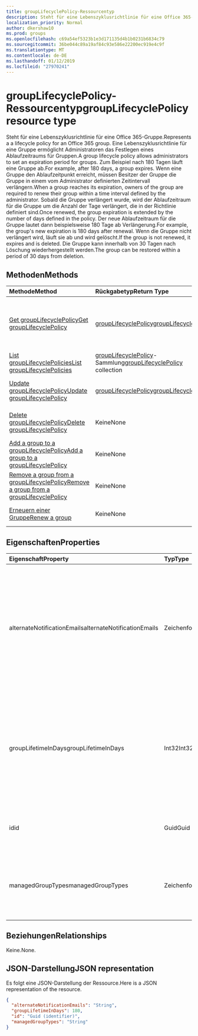 ```yaml
---
title: groupLifecyclePolicy-Ressourcentyp
description: Steht für eine Lebenszyklusrichtlinie für eine Office 365-Gruppe. Eine Lebenszyklusrichtlinie für eine Gruppe ermöglicht Administratoren das Festlegen eines Ablaufzeitraums für Gruppen. Zum Beispiel nach 180 Tagen läuft eine Gruppe ab. Wenn eine Gruppe den Ablaufzeitpunkt erreicht, müssen Besitzer der Gruppe die Gruppe in einem vom Administrator definierten Zeitintervall verlängern. Sobald die Gruppe verlängert wurde, wird der Ablaufzeitraum für die Gruppe um die Anzahl der Tage verlängert, die in der Richtlinie definiert sind. Der neue Ablaufzeitraum für die Gruppe lautet dann beispielsweise 180 Tage ab Verlängerung. Wenn die Gruppe nicht verlängert wird, läuft sie ab und wird gelöscht. Die Gruppe kann innerhalb von 30 Tagen nach Löschung wiederhergestellt werden.
localization_priority: Normal
author: dkershaw10
ms.prod: groups
ms.openlocfilehash: c69a54ef5323b1e3d171135d4b1b0231b6834c79
ms.sourcegitcommit: 36be044c89a19af84c93e586e22200ec919e4c9f
ms.translationtype: MT
ms.contentlocale: de-DE
ms.lasthandoff: 01/12/2019
ms.locfileid: "27970241"
---
```

# <a name="grouplifecyclepolicy-resource-type"></a><span data-ttu-id="ad074-110">groupLifecyclePolicy-Ressourcentyp</span><span class="sxs-lookup"><span data-stu-id="ad074-110">groupLifecyclePolicy resource type</span></span>

<span data-ttu-id="ad074-111">Steht für eine Lebenszyklusrichtlinie für eine Office 365-Gruppe.</span><span class="sxs-lookup"><span data-stu-id="ad074-111">Represents a a lifecycle policy for an Office 365 group.</span></span> <span data-ttu-id="ad074-112">Eine Lebenszyklusrichtlinie für eine Gruppe ermöglicht Administratoren das Festlegen eines Ablaufzeitraums für Gruppen.</span><span class="sxs-lookup"><span data-stu-id="ad074-112">A group lifecycle policy allows administrators to set an expiration period for groups.</span></span> <span data-ttu-id="ad074-113">Zum Beispiel nach 180 Tagen läuft eine Gruppe ab.</span><span class="sxs-lookup"><span data-stu-id="ad074-113">For example, after 180 days, a group expires.</span></span> <span data-ttu-id="ad074-114">Wenn eine Gruppe den Ablaufzeitpunkt erreicht, müssen Besitzer der Gruppe die Gruppe in einem vom Administrator definierten Zeitintervall verlängern.</span><span class="sxs-lookup"><span data-stu-id="ad074-114">When a group reaches its expiration, owners of the group are required to renew their group within a time interval defined by the administrator.</span></span> <span data-ttu-id="ad074-115">Sobald die Gruppe verlängert wurde, wird der Ablaufzeitraum für die Gruppe um die Anzahl der Tage verlängert, die in der Richtlinie definiert sind.</span><span class="sxs-lookup"><span data-stu-id="ad074-115">Once renewed, the group expiration is extended by the number of days defined in the policy.</span></span> <span data-ttu-id="ad074-116">Der neue Ablaufzeitraum für die Gruppe lautet dann beispielsweise 180 Tage ab Verlängerung.</span><span class="sxs-lookup"><span data-stu-id="ad074-116">For example, the group's new expiration is 180 days after renewal.</span></span> <span data-ttu-id="ad074-117">Wenn die Gruppe nicht verlängert wird, läuft sie ab und wird gelöscht.</span><span class="sxs-lookup"><span data-stu-id="ad074-117">If the group is not renewed, it expires and is deleted.</span></span> <span data-ttu-id="ad074-118">Die Gruppe kann innerhalb von 30 Tagen nach Löschung wiederhergestellt werden.</span><span class="sxs-lookup"><span data-stu-id="ad074-118">The group can be restored within a period of 30 days from deletion.</span></span>

## <a name="methods"></a><span data-ttu-id="ad074-119">Methoden</span><span class="sxs-lookup"><span data-stu-id="ad074-119">Methods</span></span>

| <span data-ttu-id="ad074-120">Methode</span><span class="sxs-lookup"><span data-stu-id="ad074-120">Method</span></span> | <span data-ttu-id="ad074-121">Rückgabetyp</span><span class="sxs-lookup"><span data-stu-id="ad074-121">Return Type</span></span> | <span data-ttu-id="ad074-122">Beschreibung</span><span class="sxs-lookup"><span data-stu-id="ad074-122">Description</span></span> |
|:---------------|:--------|:----------|
|[<span data-ttu-id="ad074-123">Get groupLifecyclePolicy</span><span class="sxs-lookup"><span data-stu-id="ad074-123">Get groupLifecyclePolicy</span></span>](../api/grouplifecyclepolicy-get.md) | [<span data-ttu-id="ad074-124">groupLifecyclePolicy</span><span class="sxs-lookup"><span data-stu-id="ad074-124">groupLifecyclePolicy</span></span>](grouplifecyclepolicy.md) |<span data-ttu-id="ad074-125">Dient zum Lesen der Eigenschaften und der Beziehungen eines groupLifecyclePolicy-Objekts.</span><span class="sxs-lookup"><span data-stu-id="ad074-125">Read properties and relationships of a groupLifecyclePolicy object.</span></span>|
|[<span data-ttu-id="ad074-126">List groupLifecyclePolicies</span><span class="sxs-lookup"><span data-stu-id="ad074-126">List groupLifecyclePolicies</span></span>](../api/grouplifecyclepolicy-list.md) | <span data-ttu-id="ad074-127">[groupLifecyclePolicy](grouplifecyclepolicy.md)-Sammlung</span><span class="sxs-lookup"><span data-stu-id="ad074-127">[groupLifecyclePolicy](grouplifecyclepolicy.md) collection</span></span> | <span data-ttu-id="ad074-128">Listet alle groupLifecyclePolicies auf.</span><span class="sxs-lookup"><span data-stu-id="ad074-128">List all the groupLifecyclePolicies.</span></span> |
|[<span data-ttu-id="ad074-129">Update groupLifecyclePolicy</span><span class="sxs-lookup"><span data-stu-id="ad074-129">Update groupLifecyclePolicy</span></span>](../api/grouplifecyclepolicy-update.md) | [<span data-ttu-id="ad074-130">groupLifecyclePolicy</span><span class="sxs-lookup"><span data-stu-id="ad074-130">groupLifecyclePolicy</span></span>](grouplifecyclepolicy.md) | <span data-ttu-id="ad074-131">Aktualisiert ein groupLifecyclePolicy-Objekt.</span><span class="sxs-lookup"><span data-stu-id="ad074-131">Update a groupLifecyclePolicy object.</span></span> |
|[<span data-ttu-id="ad074-132">Delete groupLifecyclePolicy</span><span class="sxs-lookup"><span data-stu-id="ad074-132">Delete groupLifecyclePolicy</span></span>](../api/grouplifecyclepolicy-delete.md) | <span data-ttu-id="ad074-133">Keine</span><span class="sxs-lookup"><span data-stu-id="ad074-133">None</span></span> | <span data-ttu-id="ad074-134">Löscht ein groupLifecyclePolicy-Objekt.</span><span class="sxs-lookup"><span data-stu-id="ad074-134">Delete a groupLifecyclePolicy object.</span></span> |
|[<span data-ttu-id="ad074-135">Add a group to a groupLifecyclePolicy</span><span class="sxs-lookup"><span data-stu-id="ad074-135">Add a group to a groupLifecyclePolicy</span></span>](../api/grouplifecyclepolicy-addgroup.md)|<span data-ttu-id="ad074-136">Keine</span><span class="sxs-lookup"><span data-stu-id="ad074-136">None</span></span>| <span data-ttu-id="ad074-137">Fügt eine Gruppe zu einer Lebenszyklusrichtlinie hinzu.</span><span class="sxs-lookup"><span data-stu-id="ad074-137">Add a group to a lifecycle policy</span></span> |
|[<span data-ttu-id="ad074-138">Remove a group from a groupLifecyclePolicy</span><span class="sxs-lookup"><span data-stu-id="ad074-138">Remove a group from a groupLifecyclePolicy</span></span>](../api/grouplifecyclepolicy-removegroup.md)|<span data-ttu-id="ad074-139">Keine</span><span class="sxs-lookup"><span data-stu-id="ad074-139">None</span></span>| <span data-ttu-id="ad074-140">Entfernt eine Gruppe aus einer Lebenszyklusrichtlinie.</span><span class="sxs-lookup"><span data-stu-id="ad074-140">Remove a group to a lifecycle policy.</span></span> |
|[<span data-ttu-id="ad074-141">Erneuern einer Gruppe</span><span class="sxs-lookup"><span data-stu-id="ad074-141">Renew a group</span></span>](../api/grouplifecyclepolicy-renewgroup.md)|<span data-ttu-id="ad074-142">Keine</span><span class="sxs-lookup"><span data-stu-id="ad074-142">None</span></span>| <span data-ttu-id="ad074-143">Erneuern einer Gruppe Ablaufdatum.</span><span class="sxs-lookup"><span data-stu-id="ad074-143">Renew a group's expiration date.</span></span> |

## <a name="properties"></a><span data-ttu-id="ad074-144">Eigenschaften</span><span class="sxs-lookup"><span data-stu-id="ad074-144">Properties</span></span>

| <span data-ttu-id="ad074-145">Eigenschaft</span><span class="sxs-lookup"><span data-stu-id="ad074-145">Property</span></span> | <span data-ttu-id="ad074-146">Typ</span><span class="sxs-lookup"><span data-stu-id="ad074-146">Type</span></span> | <span data-ttu-id="ad074-147">Beschreibung</span><span class="sxs-lookup"><span data-stu-id="ad074-147">Description</span></span> |
|:---------------|:--------|:----------|
|<span data-ttu-id="ad074-148">alternateNotificationEmails</span><span class="sxs-lookup"><span data-stu-id="ad074-148">alternateNotificationEmails</span></span>|<span data-ttu-id="ad074-149">Zeichenfolge</span><span class="sxs-lookup"><span data-stu-id="ad074-149">String</span></span>| <span data-ttu-id="ad074-150">Liste der E-Mail-Adressen, an die Benachrichtigungen für Gruppen ohne Besitzer gesendet werden sollen.</span><span class="sxs-lookup"><span data-stu-id="ad074-150">List of email address to send notifications for groups without owners.</span></span> <span data-ttu-id="ad074-151">Mehrere E-Mail-Adressen können durch ein Semikolon voneinander getrennt definiert werden.</span><span class="sxs-lookup"><span data-stu-id="ad074-151">Multiple email address can be defined by separating email address with a semicolon.</span></span> |
|<span data-ttu-id="ad074-152">groupLifetimeInDays</span><span class="sxs-lookup"><span data-stu-id="ad074-152">groupLifetimeInDays</span></span>|<span data-ttu-id="ad074-153">Int32</span><span class="sxs-lookup"><span data-stu-id="ad074-153">Int32</span></span>| <span data-ttu-id="ad074-154">Anzahl von Tagen, bis eine Gruppe abläuft und verlängert werden muss.</span><span class="sxs-lookup"><span data-stu-id="ad074-154">Number of days before a group expires and needs to be renewed.</span></span> <span data-ttu-id="ad074-155">Sobald die Gruppe verlängert wurde, wird der Ablaufzeitraum für die Gruppe um die Anzahl der definierten Tage verlängert.</span><span class="sxs-lookup"><span data-stu-id="ad074-155">Once renewed, the group expiration is extended by the number of days defined.</span></span> |
|<span data-ttu-id="ad074-156">id</span><span class="sxs-lookup"><span data-stu-id="ad074-156">id</span></span>|<span data-ttu-id="ad074-157">Guid</span><span class="sxs-lookup"><span data-stu-id="ad074-157">Guid</span></span>| <span data-ttu-id="ad074-158">Ein eindeutiger Bezeichner für eine Richtlinie.</span><span class="sxs-lookup"><span data-stu-id="ad074-158">A unique identifier for a policy.</span></span> <span data-ttu-id="ad074-159">Schreibgeschützt.</span><span class="sxs-lookup"><span data-stu-id="ad074-159">Read-only.</span></span>|
|<span data-ttu-id="ad074-160">managedGroupTypes</span><span class="sxs-lookup"><span data-stu-id="ad074-160">managedGroupTypes</span></span>|<span data-ttu-id="ad074-161">Zeichenfolge</span><span class="sxs-lookup"><span data-stu-id="ad074-161">String</span></span>| <span data-ttu-id="ad074-162">Der Gruppentyp, für den die Ablaufrichtlinie gilt.</span><span class="sxs-lookup"><span data-stu-id="ad074-162">The group type for which the expiration policy applies.</span></span> <span data-ttu-id="ad074-163">Mögliche Werte sind **Alle**, **Ausgewählte** oder **Keine**.</span><span class="sxs-lookup"><span data-stu-id="ad074-163">Possible values are **All**, **Selected** or **None**.</span></span> |

## <a name="relationships"></a><span data-ttu-id="ad074-164">Beziehungen</span><span class="sxs-lookup"><span data-stu-id="ad074-164">Relationships</span></span>

<span data-ttu-id="ad074-165">Keine.</span><span class="sxs-lookup"><span data-stu-id="ad074-165">None.</span></span>

## <a name="json-representation"></a><span data-ttu-id="ad074-166">JSON-Darstellung</span><span class="sxs-lookup"><span data-stu-id="ad074-166">JSON representation</span></span>

<span data-ttu-id="ad074-167">Es folgt eine JSON-Darstellung der Ressource.</span><span class="sxs-lookup"><span data-stu-id="ad074-167">Here is a JSON representation of the resource.</span></span>

<!-- {
  "blockType": "resource",
  "optionalProperties": [

  ],
  "@odata.type": "microsoft.graph.groupLifecyclePolicy"
}-->

```json
{
  "alternateNotificationEmails": "String",
  "groupLifetimeInDays": 180,
  "id": "Guid (identifier)",
  "managedGroupTypes": "String"
}

```

<!-- uuid: 8fcb5dbc-d5aa-4681-8e31-b001d5168d79
2015-10-25 14:57:30 UTC -->
<!-- {
  "type": "#page.annotation",
  "description": "groupLifecyclePolicy resource",
  "keywords": "",
  "section": "documentation",
  "tocPath": ""
}-->

